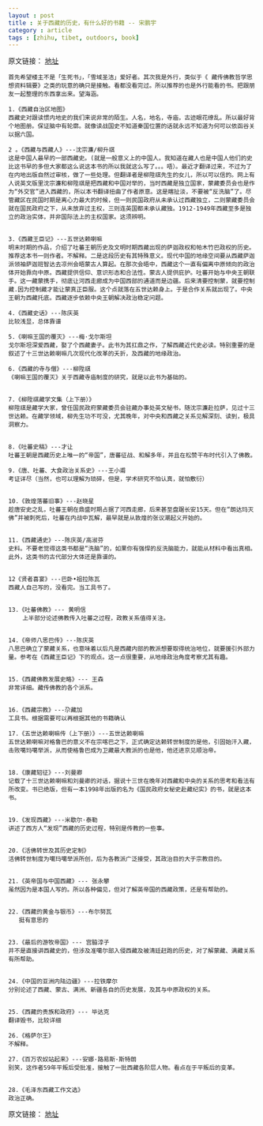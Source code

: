 ```yaml
---
layout : post
title : 关于西藏的历史，有什么好的书籍 -- 宋鹏宇
category : article
tags : [zhihu, tibet, outdoors, book]
---
```


原文链接： [地址](http://www.zhihu.com/question/19911075/answer/15298198)

	首先希望楼主不是「生死书」，「雪域圣洁」爱好者。其次我是外行，类似于《 藏传佛教哲学思想资料辑要》之类的玩意的确只是接触。看都没看完过。所以推荐的也是外行能看的书。把跟朋友一起整理的东西拿出来。望海涵。

	1.《西藏自治区地图》
    西藏史对跟读惯内地史的我们来说非常的陌生。人名，地名，寺庙，古迹眼花缭乱。所以最好背个地图册。保证脑中有轮廓。就像读战国史不知道秦国位置的话就永远不知道为何可以依函谷关以据六国。

	2 。《西藏与西藏人》---沈宗濂/柳升祺
	这是中国人最早的一部西藏史。(就是一般意义上的中国人。我知道在藏人也是中国人他们的史比这书早的多但大家都这么说这本书的所以我就这么写了。。。唔）。最近才翻译过来，不过为了在内地出版自然过审核，做了一些处理。但翻译者是柳陞祺先生的女儿，所以可以信的。网上有人说英文版里沈宗濂和柳陞祺是把西藏和中国对举的，当时西藏是独立国家，蒙藏委员会也是作为“外交官”进入西藏的，所以本书翻译扭曲了作者原意。这是瞎扯淡，不要被“反洗脑”了。尽管藏区在民国时期是离心力最大的时候，但一则民国政府从未承认过西藏独立，二则蒙藏委员会就在国民政府之下，从未放弃过主权，三则连英国都未承认藏独。1912-1949年西藏至多是独立的政治实体，并非国际法上的主权国家。这须辨明。


	3.《西藏王臣记》---五世达赖喇嘛
	明末时期的作品，介绍了吐蕃王朝历史及文明时期西藏出现的萨迦政权和帕木竹巴政权的历史。推荐这本书一则作者。不解释。二是这段历史有其特殊意义。现代中国的地缘空间要从西藏萨迦派领袖萨迦班智达去凉州会晤蒙古人算起。在那次会晤中，西藏这个一直有偏离中原倾向的政治体开始靠向中原。西藏提供信仰、意识形态和合法性。蒙古人提供庇护。吐蕃开始与中央王朝联手。这一藏蒙携手，彻底让河西走廊成为中国西部的通道而是边疆。后来清要控制蒙，就要控制藏.因为控制藏才能让蒙真正臣服。这个点就落在五世达赖身上。于是合作关系就出现了。中央王朝为西藏托底。西藏逐步依赖中央王朝解决政治稳定问题。

	4.《西藏史话》---陈庆英
    比较浅显，总体靠谱

	5.《喇嘛王国的覆灭》---梅·戈尔斯坦
	戈尔斯坦深爱西藏，娶了个西藏妻子。此书为其扛鼎之作，了解西藏近代史必读。特别重要的是叙述了十三世达赖喇嘛几次现代化改革的夭折，及西藏的地缘政治。

	6.《西藏的寺与僧》---柳陞祺
	《喇嘛王国的覆灭》关于西藏寺庙制度的研究，就是以此书为基础的。


	7.《柳陞祺藏学文集（上下册）》
   	柳陞祺是藏学大家，曾任国民政府蒙藏委员会驻藏办事处英文秘书，随沈宗濂赴拉萨，见过十三世达赖。在藏学领域，柳先生功不可没，尤其晚年，对中央和西藏之关系见解深刻、读到，极具洞察力。


	8.《吐蕃史稿》---才让
   	吐蕃王朝是西藏历史上唯一的“帝国”，唐蕃征战、和解多年，并且在松赞干布时代引入了佛教。

	9.《唐、吐蕃、大食政治关系史》---王小甫
    考证详尽（当然，也可以理解为琐碎，但是，学术研究不怕认真，就怕敷衍）


	10.《敦煌落蕃旧事》---赵晓星
   	趁唐安史之乱，吐蕃王朝在鼎盛时期占据了河西走廊，后来甚至盘踞长安15天。但在“朗达玛灭佛”并被刺死后，吐蕃在内战中瓦解，最早就是从敦煌的张议潮起义开始的。


	11.《西藏通史》---陈庆英/高淑芬
   	史料。不要老觉得这类书都是“洗脑”的，如果你有强悍的反洗脑能力，就能从材料中看出真相。此外，这类书的古代部分大体还是靠谱的。


	12《贤者喜宴》---巴卧•祖拉陈瓦
   	西藏人自己写的，没看完。当工具书了。


	13.《吐蕃佛教》--- 黄明信
    	上半部分论述佛教传入吐蕃之过程，政教关系值得关注。


	14.《帝师八思巴传》---陈庆英
   	八思巴确立了蒙藏关系，也意味着以后凡是西藏内部的教派想要取得统治地位，就要援引外部力量。参考在《西藏王臣记》下的观点。这一点很重要，从地缘政治角度考察尤其有趣。


	15.《西藏佛教发展史略》--- 王森
   	非常详细。藏传佛教的各个派系。


	16.《西藏宗教》---尕藏加
  	工具书。根据需要可以再根据其他的书籍确认

	17.《五世达赖喇嘛传（上下册）》---五世达赖喇嘛
   	五世达赖喇嘛对格鲁巴的意义不在宗喀巴之下，正式确定达赖转世制度的是他，引固始汗入藏，击败噶玛噶举派，从而使格鲁巴成为卫藏最大教派的也是他，他还进京见顺治帝。


	18.《康藏轺征》---刘曼卿
   	记载了十三世达赖喇嘛和刘曼卿的对话，据说十三世在晚年对西藏和中央的关系的思考和看法有所改变。书已绝版，但有一本1998年出版的名为《国民政府女秘史赴藏纪实》的书，就是这本书。


	19.《发现西藏》---米歇尔·泰勒
   	讲述了西方人“发现”西藏的历史过程，特别是传教的一些事。


	20.《活佛转世及其历史定制》
   	活佛转世制度为噶玛噶举派所创，后为各教派广泛接受，其政治目的大于宗教目的。


	21.《英帝国与中国西藏》--- 张永攀
   	虽然因为是本国人写的。所以各种偏见，但对了解英帝国的西藏政策，还是有帮助的。


	22.《西藏的黄金与银币》---布尔努瓦
	   挺有意思的


	23.《最后的游牧帝国》--- 宫脇淳子
   	并不是直接讲西藏史的，但涉及准噶尔部入侵西藏及被清廷赶跑的历史，对了解蒙藏、满藏关系有所帮助。


	24.《中国的亚洲内陆边疆》---拉铁摩尔
   	分别论述了西藏、蒙古、满洲、新疆各自的历史发展，及其与中原政权的关系。


	25.《西藏的贵族和政府》--- 毕达克
   	翻译毁书，比较详细

	26.《格萨尔王》
   	不解释。

	27.《百万农奴站起来》---安娜·路易斯·斯特朗
   	别笑，这作者59年平叛后受批准，接触了一批西藏各阶层人物。看点在于平叛后的变革。


	28.《毛泽东西藏工作文选》
  	政治正确。



原文链接： [地址](http://www.zhihu.com/question/19911075/answer/15298198)